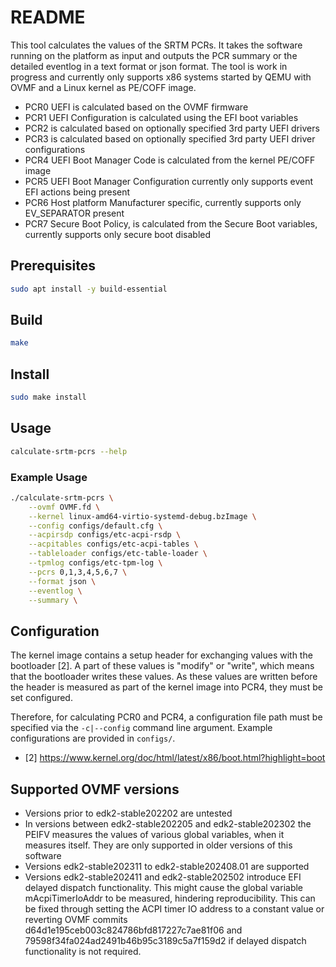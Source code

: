 # README

This tool calculates the values of the SRTM PCRs. It takes the software running on the platform as
input and outputs the PCR summary or the detailed eventlog in a text format or json format.
The tool is work in progress and currently only supports x86 systems started by QEMU with OVMF and a
Linux kernel as PE/COFF image.

- PCR0 UEFI is calculated based on the OVMF firmware
- PCR1 UEFI Configuration is calculated using the EFI boot variables
- PCR2 is calculated based on optionally specified 3rd party UEFI drivers
- PCR3 is calculated based on optionally specified 3rd party UEFI driver configurations
- PCR4 UEFI Boot Manager Code is calculated from the kernel PE/COFF image
- PCR5 UEFI Boot Manager Configuration currently only supports event EFI actions being present
- PCR6 Host platform Manufacturer specific, currently supports only EV_SEPARATOR present
- PCR7 Secure Boot Policy, is calculated from the Secure Boot variables, currently supports only secure boot disabled

## Prerequisites

```sh
sudo apt install -y build-essential
```

## Build

```sh
make
```

## Install

```sh
sudo make install
```

## Usage

```sh
calculate-srtm-pcrs --help
```

### Example Usage

```sh
./calculate-srtm-pcrs \
	--ovmf OVMF.fd \
	--kernel linux-amd64-virtio-systemd-debug.bzImage \
	--config configs/default.cfg \
	--acpirsdp configs/etc-acpi-rsdp \
    --acpitables configs/etc-acpi-tables \
    --tableloader configs/etc-table-loader \
	--tpmlog configs/etc-tpm-log \
	--pcrs 0,1,3,4,5,6,7 \
	--format json \
	--eventlog \
	--summary \
```

## Configuration

The kernel image contains a setup header for exchanging values with the bootloader [2]. A part of
these values is "modify" or "write", which means that the bootloader writes these values. As these
values are written before the header is measured as part of the kernel image into PCR4, they must
be set configured.

Therefore, for calculating PCR0 and PCR4, a configuration file path must be specified via the
`-c|--config` command line argument. Example configurations are provided in `configs/`.

- [2] https://www.kernel.org/doc/html/latest/x86/boot.html?highlight=boot

## Supported OVMF versions

- Versions prior to edk2-stable202202 are untested
- In versions between edk2-stable202205 and edk2-stable202302 the PEIFV measures the values of
various global variables, when it measures itself. They are only supported in older versions of this
software
- Versions edk2-stable202311 to edk2-stable202408.01 are supported
- Versions edk2-stable202411 and edk2-stable202502 introduce EFI delayed dispatch functionality.
This might cause the global variable mAcpiTimerIoAddr to be measured, hindering reproducibility.
This can be fixed through setting the ACPI timer IO address to a constant value or reverting
OVMF commits d64d1e195ceb003c824786bfd817227c7ae81f06 and
79598f34fa024ad2491b46b95c3189c5a7f159d2 if delayed dispatch functionality is not required.
